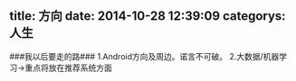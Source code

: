 title: 方向
date: 2014-10-28 12:39:09
categorys: 人生
---
###我以后要走的路###
1.Android方向及周边。诺言不可破。
2.大数据/机器学习->重点将放在推荐系统方面

